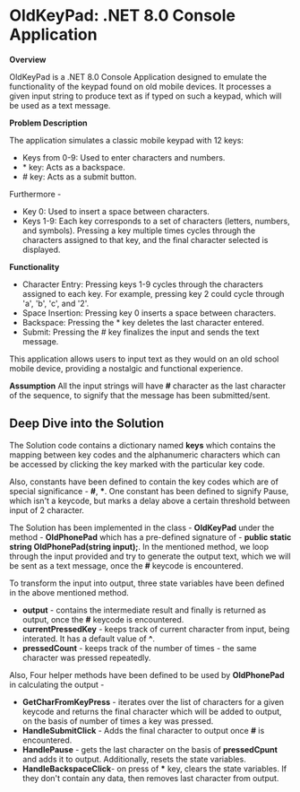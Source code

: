# OldKeyPad: .NET 8.0 Console Application
     
**Overview**

OldKeyPad is a .NET 8.0 Console Application designed to emulate the functionality of the keypad found on old mobile devices. It processes a given input string to produce text as if typed on such a keypad, which will be used as a text message.

**Problem Description**

The application simulates a classic mobile keypad with 12 keys:

* Keys from 0-9: Used to enter characters and numbers.
* \* key: Acts as a backspace.
* \# key: Acts as a submit button.

Furthermore - 
* Key 0: Used to insert a space between characters.
* Keys 1-9: Each key corresponds to a set of characters (letters, numbers, and symbols). Pressing a key multiple times cycles through the characters assigned to that key,
  and the final character selected is displayed.

**Functionality**

* Character Entry: Pressing keys 1-9 cycles through the characters assigned to each key. For example, pressing key 2 could cycle through 'a', 'b', 'c', and '2'.
* Space Insertion: Pressing key 0 inserts a space between characters.
* Backspace: Pressing the * key deletes the last character entered.
* Submit: Pressing the # key finalizes the input and sends the text message.

This application allows users to input text as they would on an old school mobile device, providing a nostalgic and functional experience.

**Assumption**
All the input strings will have **#** character as the last character of the sequence, to signify that the message has been submitted/sent.

## Deep Dive into the Solution

The Solution code contains a dictionary named **keys** which contains the mapping between key codes and the alphanumeric characters which can be accessed by clicking the key marked with the particular key code.

Also, constants have been defined to contain the key codes which are of special significance - **#**, **\***. One constant has been defined to signify Pause, which isn't a keycode, but marks a delay above a certain threshold between input of 2 character.

The Solution has been implemented in the class - **OldKeyPad** under the method - **OldPhonePad** which has a pre-defined signature of -
**public static string OldPhonePad(string input);**. In the mentioned method, we loop through the input provided and try to generate the output text, which we will be sent as a text message, once the **#** keycode is encountered. 

To transform the input into output, three state variables have been defined in the above mentioned method. 

* **output** - contains the intermediate result and finally is returned as output, once the **#** keycode is encountered.
* **currentPressedKey** - keeps track of current character from input, being interated. It has a default value of **^**.
* **pressedCount** - keeps track of the number of times - the same character was pressed repeatedly.

Also, Four helper methods have been defined to be used by **OldPhonePad** in calculating the output -

* **GetCharFromKeyPress** - iterates over the list of characters for a given keycode and returns the final character which will be added to output, on the basis of number of times a key was pressed.
* **HandleSubmitClick** - Adds the final character to output once **#** is encountered.
* **HandlePause** - gets the last character on the basis of **pressedCpunt** and adds it to output. Additionally, resets the state variables.
* **HandleBackspaceClick**- on press of **\*** key, clears the state variables. If they don't contain any data, then removes last character from output.








